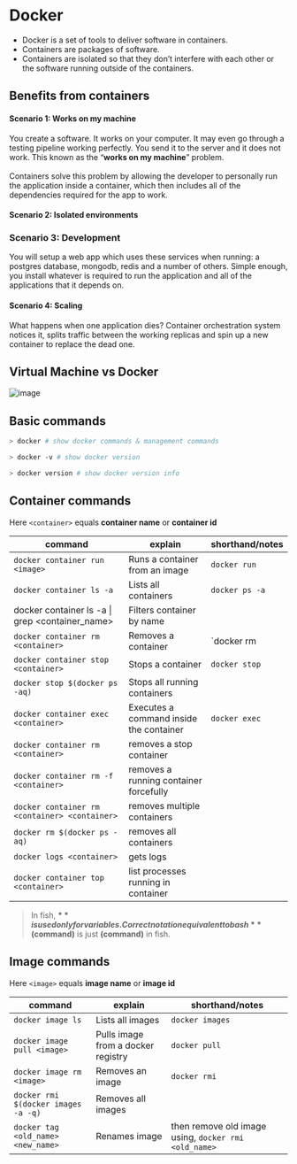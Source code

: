 # Docker

- Docker is a set of tools to deliver software in containers.
- Containers are packages of software.
- Containers are isolated so that they don’t interfere with each other or the software running outside of the containers.

## Benefits from containers

#### Scenario 1: Works on my machine

You create a software. It works on your computer. It may even go through a testing pipeline working perfectly. You send it to the server and it does not work. This known as the “__works on my machine__” problem.\
\
Containers solve this problem by allowing the developer to personally run the application inside a container, which then includes all of the dependencies required for the app to work.

#### Scenario 2: Isolated environments

### Scenario 3: Development

You will setup a web app which uses these services when running: a postgres database, mongodb, redis and a number of others. Simple enough, you install whatever is required to run the application and all of the applications that it depends on.

#### Scenario 4: Scaling

What happens when one application dies? Container orchestration system notices it, splits traffic between the working replicas and spin up a new container to replace the dead one.

## Virtual Machine vs Docker

![image](https://user-images.githubusercontent.com/11992095/125337394-c40d9980-e370-11eb-8bca-29546750357e.png)

## Basic commands

```sh
> docker # show docker commands & management commands

> docker -v # show docker version

> docker version # show docker version info
```

## Container commands

Here `<container>` equals __container name__ or __container id__

| command                                             | explain                                 | shorthand/notes |
| --------------------------------------------------- | --------------------------------------- | --------------- |
| `docker container run <image>`                      | Runs a container from an image          | `docker run`    |
| `docker container ls -a`                            | Lists all containers                    | `docker ps -a`  |
| docker container ls -a &#124; grep <container_name> | Filters container by name               |                 |
| `docker container rm <container>`                   | Removes a container                     | `docker rm      |
| `docker container stop <container>`                 | Stops a container                       | `docker stop`   |
| `docker stop $(docker ps -aq)`                      | Stops all running containers            |                 |
| `docker container exec <container>`                 | Executes a command inside the container | `docker exec`   |
| `docker container rm <container>`                   | removes a stop container                |                 |
| `docker container rm -f <container>`                | removes a running container forcefully  |                 |
| `docker container rm <container> <container>`       | removes multiple containers             |                 |
| `docker rm $(docker ps -aq)`                        | removes all containers                  |                 |
| `docker logs <container>`                           | gets logs                               |                 |
| `docker container top <container>`                  | list processes running in container     |                 |

> In fish, **$** is used only for variables. Correct notation equivalent to bash **$(command)** is just **(command)** in fish.

## Image commands

Here `<image>` equals **image name** or **image id**

| command                             | explain                            | shorthand/notes                                      |
| ----------------------------------- | ---------------------------------- | ---------------------------------------------------- |
| `docker image ls`                   | Lists all images                   | `docker images`                                      |
| `docker image pull <image>`         | Pulls image from a docker registry | `docker pull`                                        |
| `docker image rm <image>`           | Removes an image                   | `docker rmi`                                         |
| `docker rmi $(docker images -a -q)` | Removes all images                 |                                                      |
| `docker tag <old_name> <new_name>`  | Renames image                      | then remove old image using, `docker rmi <old_name>` |

